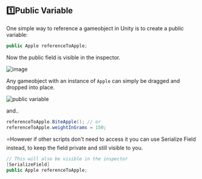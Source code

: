 ## 1️⃣Public Variable

One simple way to reference a gameobject in Unity is to create a public variable:
```cs
public Apple referenceToApple;
```


Now the public field is visible in the inspector.

![image](https://user-images.githubusercontent.com/60554748/227689118-08cd874d-9334-42e9-ae63-d584b7d4a7d0.png)

Any gameobject with an instance of `Apple` can simply be dragged and dropped into place.

![public variable](https://user-images.githubusercontent.com/60554748/227689794-0f5b9380-7db1-4a99-91c5-0644e45e8cf3.gif)

and..

```cs
referenceToApple.BiteApple(); // or
referenceToApple.weightInGrams = 150;
```

⭐However if other scripts don't need to access it you can use Serialize Field instead, to keep the field private and still visible to you.

```cs
// This will also be visible in the inspector
[SerializeField]
public Apple referenceToApple;
```
